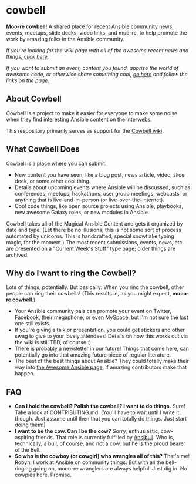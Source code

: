# cowbell
<b>Moo-re cowbell!</b> A shared place for recent Ansible community news, events, meetups, slide decks, video links, and moo-re, to help promote the work by amazing folks in the Ansible community.
<p>
<i>If you're looking for the wiki page with all of the awesome recent news and things, <a href="https://github.com/robynbergeron/cowbell/wiki">click here</a>.</i>
<p>
<i>If you want to submit an event, content you found, apprise the world of awesome code, or otherwise share something cool, <a href="https://github.com/robynbergeron/cowbell/wiki">go here</a> and follow the links on the page.</i>
<br>
<h2>About Cowbell</h2>
Cowbell is a project to make it easier for everyone to make some noise when they find interesting Ansible content on the interwebs.
<p>
This respository primarily serves as support for the <a href="https://github.com/robynbergeron/cowbell/wiki">Cowbell wiki</a>.
<p>
<h2>What Cowbell Does</h2>
Cowbell is a place where you can submit:
<ul>
<li>New content you have seen, like a blog post, news article, video, slide deck, or some other cool thing.
<li>Details about upcoming events where Ansible will be discussed, such as conferences, meetups, hackathons, user group meetings, webcasts, or anything that is live-and-in-person (or live-over-the-internet).
<li>Cool code things, like open source projects using Ansible, playbooks, new awesome Galaxy roles, or new modules in Ansible.
</ul>
<p>
Cowbell takes all of the Magical Ansible Content and gets it organized by date and type. (Let there be no illusions; this is not some sort of process automated by unicorns. This is handcrafted, special snowflake typing magic, for the moment.) The most recent submissions, events, news, etc. are presented on a "Current Week's Stuff" type page; older things are archived.
<p>
<h2>Why do I want to ring the Cowbell?</h2>
Lots of things, potentially. But basically: When you ring the cowbell, other people can ring their cowbells! (This results in, as you might expect, <b>mooo-re cowbell</b>.)
<p>
<ul>
<li>Your Ansible community pals can promote your event on Twitter, Facebook, their megaphone, or even MySpace, but I'm not sure the last one still exists.
<li>If you're giving a talk or presentation, you could get stickers and other swag to give to your lovely attendees! Details on how this works out via the wiki is still TBD, of course :)
<li>There is probably a newsletter in our future! Things that come here, can potentially go into that amazing future piece of regular literature.
<li>The best of the best things about Ansible? They could totally make their way into <a href="https://github.com/jdauphant/awesome-ansible">the Awesome Ansible page</a>, if amazing contributors make that happen.
</ul>
<h2>FAQ</h2>
<p>
<ul>
<li><b>Can I hold the cowbell? Polish the cowbell? I want to do things.</b> Sure! Take a look at CONTRIBUTING.md. (You'll have to wait until I write it, though. Just assume until then that you can totally do things. Just start doing them!)
<li><b>I want to be the cow. Can I be the cow?</b> Sorry, enthusiastic, cow-aspiring friends. That role is currently fulfilled by <a href="http://twitter.com/Ansibull">Ansibull</a>. Who is, technically, a bull, of course, and not a cow, but he is the proud bearer of the Bell.
<li><b>So who is the cowboy (or cowgirl) who wrangles all of this?</b> That's me! Robyn. I work at Ansible on community things. But with all the bell-ringing going on, mooo-re wranglers are always helpful! Just dig in. No cowpies here. Promise.
</ul>
